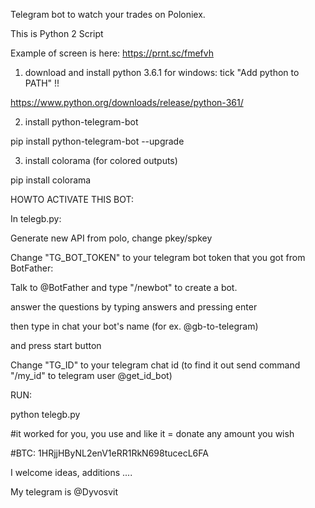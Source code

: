 Telegram bot to watch your trades on Poloniex.

This is Python 2 Script 

Example of screen is here:
https://prnt.sc/fmefvh


1. download and install python 3.6.1 for windows:
tick "Add python to PATH" !!

https://www.python.org/downloads/release/python-361/

2. install python-telegram-bot

pip install python-telegram-bot --upgrade

3. install colorama (for colored outputs)

pip install colorama

HOWTO ACTIVATE THIS BOT:

In telegb.py:

Generate new API from polo, change pkey/spkey

Change "TG_BOT_TOKEN" to your telegram bot token that you got from BotFather:

Talk to @BotFather and type "/newbot" to create a bot.

answer the questions by typing answers and pressing enter

then type in chat your bot's name (for ex. @gb-to-telegram)

and press start button

Change "TG_ID" to your telegram chat id (to find it out send command "/my_id" to telegram user @get_id_bot)

RUN:

python telegb.py

#it worked for you, you use and like it = donate any amount you wish

#BTC: 1HRjjHByNL2enV1eRR1RkN698tucecL6FA

I welcome ideas, additions ....

My telegram is @Dyvosvit
